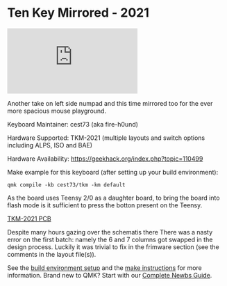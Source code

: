 # Ten Key Mirrored - 2021

![TKM-2021](https://geekhack.org/index.php?action=dlattach;topic=110499.0;attach=272800;image)


Another take on left side numpad and this time mirrored too for the ever more spacious mouse playground.


Keyboard Maintainer: cest73 (aka fire-h0und)

Hardware Supported: TKM-2021 (multiple layouts and switch options including ALPS, ISO and BAE)

Hardware Availability: https://geekhack.org/index.php?topic=110499


Make example for this keyboard (after setting up your build environment):

    qmk compile -kb cest73/tkm -km default

As the board uses Teensy 2/0 as a daughter board, to bring the board into flash mode is it sufficient to press the botton present on the Teensy.

[TKM-2021 PCB](https://geekhack.org/index.php?action=dlattach;topic=110499.0;attach=268641;image)

Despite many hours gazing over the schematis there There was a nasty error on the first batch: namely the 6 and 7 columns got swapped in the design process. Luckily it was trivial to fix in the frimware section (see the comments in the layout file(s)).

See the [build environment setup](https://docs.qmk.fm/#/getting_started_build_tools) and the [make instructions](https://docs.qmk.fm/#/getting_started_make_guide) for more information. Brand new to QMK? Start with our [Complete Newbs Guide](https://docs.qmk.fm/#/newbs).
